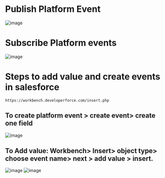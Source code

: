 
# Publish Platform Event

![image](https://github.com/gauravxlokhande/AllAbout-MuleSoft/assets/119065314/b7f0205d-7464-47ec-8f0a-734827ba93ae)

# Subscribe Platform events
![image](https://github.com/gauravxlokhande/AllAbout-MuleSoft/assets/119065314/e97f724e-5a9d-477d-b015-175006954f3e)


# Steps to add value and create events in salesforce

```
https://workbench.developerforce.com/insert.php
```


## To create platform event > create event> create one field
![image](https://github.com/gauravxlokhande/AllAbout-MuleSoft/assets/119065314/89c34863-406e-4b91-a265-05498a3b8ad8)


## To Add value: Workbench> Insert> object type> choose event name> next > add value > insert.
![image](https://github.com/gauravxlokhande/AllAbout-MuleSoft/assets/119065314/0f2f60d7-b681-42c7-80a7-07271576c795)
![image](https://github.com/gauravxlokhande/AllAbout-MuleSoft/assets/119065314/ede4dc1a-a563-4397-b155-6b54128a2844)
